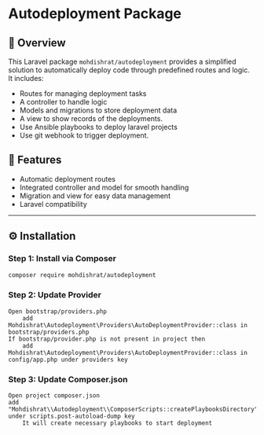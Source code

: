 # Autodeployment Package

## 📜 Overview
This Laravel package `mohdishrat/autodeployment` provides a simplified solution to automatically deploy code through predefined routes and logic. It includes:
- Routes for managing deployment tasks
- A controller to handle logic
- Models and migrations to store deployment data
- A view to show records of the deployments.
- Use Ansible playbooks to deploy laravel projects
- Use git webhook to trigger deployment.

## 🚀 Features
- Automatic deployment routes
- Integrated controller and model for smooth handling
- Migration and view for easy data management
- Laravel compatibility

---

## ⚙️ Installation

### Step 1: Install via Composer
```bash
composer require mohdishrat/autodeployment
```

### Step 2: Update Provider
    Open bootstrap/providers.php
        add  Mohdishrat\Autodeployment\Providers\AutoDeploymentProvider::class in bootstrap/providers.php
    If bootstrap/provider.php is not present in project then
        add Mohdishrat\Autodeployment\Providers\AutoDeploymentProvider::class in config/app.php under providers key

### Step 3: Update Composer.json
    Open project composer.json
    add "Mohdishrat\\Autodeployment\\ComposerScripts::createPlaybooksDirectory" under scripts.post-autoload-dump key
        It will create necessary playbooks to start deployment